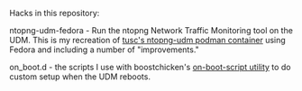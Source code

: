 Hacks in this repository:

ntopng-udm-fedora - Run the ntopng Network Traffic Monitoring tool on the UDM.  This is my recreation of [tusc's ntopng-udm podman container](https://github.com/tusc/ntopng-udm) using Fedora and including a number of "improvements."

on_boot.d - the scripts I use with boostchicken's [on-boot-script utility](https://github.com/boostchicken/udm-utilities/tree/master/on-boot-script) to do custom setup when the UDM reboots.
